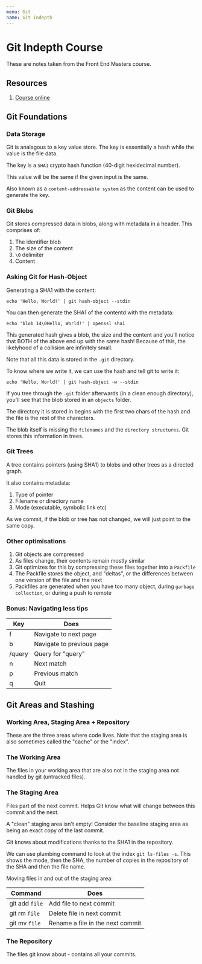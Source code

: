 ```yaml
---
menu: Git
name: Git Indepth
---
```


# Git Indepth Course

These are notes taken from the Front End Masters course.

## Resources

1. [Course online](https://frontendmasters.com/courses/git-in-depth/)

## Git Foundations

### Data Storage

Git is analagous to a key value store. The key is essentially a hash while the value is the file data.

The key is a `SHA1` crypto hash function (40-digit hexidecimal number).

This value will be the same if the given input is the same.

Also known as a `content-addressable system` as the content can be used to generate the key.

### Git Blobs

Git stores compressed data in blobs, along with metadata in a header. This comprises of:

1. The identifier blob
2. The size of the content
3. `\0` delimiter
4. Content

### Asking Git for Hash-Object

Generating a SHA1 with the content:

`echo 'Hello, World!' | git hash-object --stdin`

You can then generate the SHA1 of the contentd with the metadata:

`echo 'blob 14\0Hello, World!' | openssl sha1`

This generated hash gives a blob, the size and the content and you'll notice that BOTH of the above end up with the same hash! Because of this, the likelyhood of a collision are infinitely small.

Note that all this data is stored in the `.git` directory.

To know where we write it, we can use the hash and tell git to write it:

`echo 'Hello, World!' | git hash-object -w --stdin`

If you tree through the `.git` folder afterwards (in a clean enough directory), you'll see that the blob stored in an `objects` folder.

The directory it is stored in begins with the first two chars of the hash and the file is the rest of the characters.

The blob itself is missing the `filenames` and the `directory structures`. Git stores this information in trees.

### Git Trees

A tree contains pointers (using SHA1) to blobs and other trees as a directed graph.

It also contains metadata:

1. Type of pointer
2. Filename or directory name
3. Mode (executable, symbolic link etc)

As we commit, if the blob or tree has not changed, we will just point to the same copy.

### Other optimisations

1. Git objects are compressed
2. As files change, their contents remain mostly similar
3. Git optimizes for this by compressing these files together into a `Packfile`
4. The Packfile stores the object, and "deltas", or the differences between one version of the file and the next
5. Packfiles are generated when you have too many object, during `garbage collection`, or during a push to remote

### Bonus: Navigating less tips

| Key    | Does                      |
| ------ | ------------------------- |
| f      | Navigate to next page     |
| b      | Navigate to previous page |
| /query | Query for "query"         |
| n      | Next match                |
| p      | Previous match            |
| q      | Quit                      |

## Git Areas and Stashing

### Working Area, Staging Area + Repository

These are the three areas where code lives. Note that the staging area is also sometimes called the "cache" or the "index".

### The Working Area

The files in your working area that are also not in the staging area not handled by git (untracked files).

### The Staging Area

Files part of the next commit. Helps Git know what will change between this commit and the next.

A "clean" staging area isn't empty! Consider the baseline staging area as being an exact copy of the last commit.

Git knows about modifications thanks to the SHA1 in the repository.

We can use plumbing command to look at the index `git ls-files -s`. This shows the mode, then the SHA, the number of copies in the repository of the SHA and then the file name.

Moving files in and out of the staging area:

| Command        | Does                             |
| -------------- | -------------------------------- |
| git add `file` | Add file to next commit          |
| git rm `file`  | Delete file in next commit       |
| git mv `file`  | Rename a file in the next commit |

### The Repository

The files git know about - contains all your commits.
